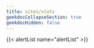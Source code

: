 ```yaml
---
title: sites/slots
geekdocCollapseSection: true
geekdocHidden: false
---
```


{{< alertList name="alertList" >}}
